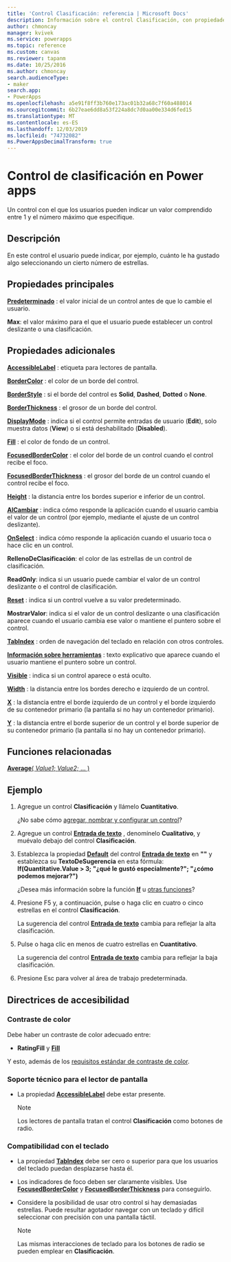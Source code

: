 ```yaml
---
title: 'Control Clasificación: referencia | Microsoft Docs'
description: Información sobre el control Clasificación, con propiedades y ejemplos
author: chmoncay
manager: kvivek
ms.service: powerapps
ms.topic: reference
ms.custom: canvas
ms.reviewer: tapanm
ms.date: 10/25/2016
ms.author: chmoncay
search.audienceType:
- maker
search.app:
- PowerApps
ms.openlocfilehash: a5e91f8ff3b760e173ac01b32a68c7f60a488014
ms.sourcegitcommit: 6b27eae6dd8a53f224a8dc7d0aa00e334d6fed15
ms.translationtype: MT
ms.contentlocale: es-ES
ms.lasthandoff: 12/03/2019
ms.locfileid: "74732082"
ms.PowerAppsDecimalTransform: true
---
```

# <a name="rating-control-in-power-apps"></a>Control de clasificación en Power apps
Un control con el que los usuarios pueden indicar un valor comprendido entre 1 y el número máximo que especifique.

## <a name="description"></a>Descripción
En este control el usuario puede indicar, por ejemplo, cuánto le ha gustado algo seleccionando un cierto número de estrellas.

## <a name="key-properties"></a>Propiedades principales
**[Predeterminado](properties-core.md)** : el valor inicial de un control antes de que lo cambie el usuario.

**Max**: el valor máximo para el que el usuario puede establecer un control deslizante o una clasificación.

## <a name="additional-properties"></a>Propiedades adicionales
**[AccessibleLabel](properties-accessibility.md)** : etiqueta para lectores de pantalla.

**[BorderColor](properties-color-border.md)** : el color de un borde del control.

**[BorderStyle](properties-color-border.md)** : si el borde del control es **Solid**, **Dashed**, **Dotted** o **None**.

**[BorderThickness](properties-color-border.md)** : el grosor de un borde del control.

**[DisplayMode](properties-core.md)** : indica si el control permite entradas de usuario (**Edit**), solo muestra datos (**View**) o si está deshabilitado (**Disabled**).

**[Fill](properties-color-border.md)** : el color de fondo de un control.

**[FocusedBorderColor](properties-color-border.md)** : el color del borde de un control cuando el control recibe el foco.

**[FocusedBorderThickness](properties-color-border.md)** : el grosor del borde de un control cuando el control recibe el foco.

**[Height](properties-size-location.md)** : la distancia entre los bordes superior e inferior de un control.

**[AlCambiar](properties-core.md)** : indica cómo responde la aplicación cuando el usuario cambia el valor de un control (por ejemplo, mediante el ajuste de un control deslizante).

**[OnSelect](properties-core.md)** : indica cómo responde la aplicación cuando el usuario toca o hace clic en un control.

**RellenoDeClasificación**: el color de las estrellas de un control de clasificación.

**ReadOnly**: indica si un usuario puede cambiar el valor de un control deslizante o el control de clasificación.

**[Reset](properties-core.md)** : indica si un control vuelve a su valor predeterminado.

**MostrarValor**: indica si el valor de un control deslizante o una clasificación aparece cuando el usuario cambia ese valor o mantiene el puntero sobre el control.

**[TabIndex](properties-accessibility.md)** : orden de navegación del teclado en relación con otros controles.

**[Información sobre herramientas](properties-core.md)** : texto explicativo que aparece cuando el usuario mantiene el puntero sobre un control.

**[Visible](properties-core.md)** : indica si un control aparece o está oculto.

**[Width](properties-size-location.md)** : la distancia entre los bordes derecho e izquierdo de un control.

**[X](properties-size-location.md)** : la distancia entre el borde izquierdo de un control y el borde izquierdo de su contenedor primario (la pantalla si no hay un contenedor primario).

**[Y](properties-size-location.md)** : la distancia entre el borde superior de un control y el borde superior de su contenedor primario (la pantalla si no hay un contenedor primario).

## <a name="related-functions"></a>Funciones relacionadas
[**Average**( *Value1*; *Value2;* ... )](../functions/function-aggregates.md)

## <a name="example"></a>Ejemplo
1. Agregue un control **Clasificación** y llámelo **Cuantitativo**.
   
    ¿No sabe cómo [agregar, nombrar y configurar un control](../add-configure-controls.md)?
2. Agregue un control **[Entrada de texto](control-text-input.md)** , denomínelo **Cualitativo**, y muévalo debajo del control **Clasificación**.
3. Establezca la propiedad **[Default](properties-core.md)** del control **[Entrada de texto](control-text-input.md)** en **""** y establezca su **TextoDeSugerencia** en esta fórmula:
   <br>**If(Quantitative.Value > 3; "¿qué le gustó especialmente?"; "¿cómo podemos mejorar?")**
   
    ¿Desea más información sobre la función **[If](../functions/function-if.md)** u [otras funciones](../formula-reference.md)?
4. Presione F5 y, a continuación, pulse o haga clic en cuatro o cinco estrellas en el control **Clasificación**.
   
    La sugerencia del control **[Entrada de texto](control-text-input.md)** cambia para reflejar la alta clasificación.
5. Pulse o haga clic en menos de cuatro estrellas en **Cuantitativo**.
   
    La sugerencia del control **[Entrada de texto](control-text-input.md)** cambia para reflejar la baja clasificación.
6. Presione Esc para volver al área de trabajo predeterminada.


## <a name="accessibility-guidelines"></a>Directrices de accesibilidad
### <a name="color-contrast"></a>Contraste de color
Debe haber un contraste de color adecuado entre:
* **RatingFill** y **[Fill](properties-color-border.md)**

Y esto, además de los [requisitos estándar de contraste de color](../accessible-apps-color.md).

### <a name="screen-reader-support"></a>Soporte técnico para el lector de pantalla
* La propiedad **[AccessibleLabel](properties-accessibility.md)** debe estar presente.

    > [!NOTE]
  > Los lectores de pantalla tratan el control **Clasificación** como botones de radio.

### <a name="keyboard-support"></a>Compatibilidad con el teclado
* La propiedad **[TabIndex](properties-accessibility.md)** debe ser cero o superior para que los usuarios del teclado puedan desplazarse hasta él.
* Los indicadores de foco deben ser claramente visibles. Use **[FocusedBorderColor](properties-color-border.md)** y **[FocusedBorderThickness](properties-color-border.md)** para conseguirlo.
* Considere la posibilidad de usar otro control si hay demasiadas estrellas. Puede resultar agotador navegar con un teclado y difícil seleccionar con precisión con una pantalla táctil.

    > [!NOTE]
  > Las mismas interacciones de teclado para los botones de radio se pueden emplear en **Clasificación**.
